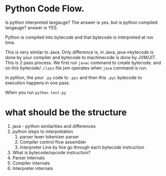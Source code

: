 # Python Code Flow.

Is python interpreted langauge? The answer is yes. but is python compiled langauge? answer is YES.

Python is compiled into bytecode and that bytecode is interpreted at run time. 

This is very similar to Java. Only difference is, in Java, java->bytecode is done by your compiler and bytecode to machinecode is done by JVM/JIT. This is 2 pass process. We first run `javac` command to create bytecode. and on this bytecode/`.class` file jvm operates when `java` command is run.

In python, the your `.py` code to `.pyc` and then this `.pyc` bytecode to execution happens in one pass. 

When you run `python test.py` 

# what should be the structure
1. java - python similarities and differences
2. python steps to interpretation
    1. parser
        lexer
        tokenizer
        parser
    2. Compiler
        control flow
        assembler
    3. Interpreter
        Line by line go through each bytecode instruction
3. What is bytecode/opcode instruction?
3. Parser internals
4. Compiler internals
5. Interpreter internals